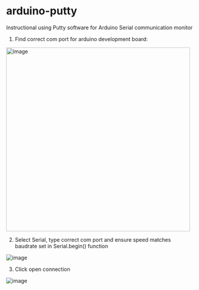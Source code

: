 # arduino-putty
Instructional using Putty software for Arduino Serial communication monitor

1. Find correct com port for arduino development board:

<img width="493" alt="image" src="https://user-images.githubusercontent.com/97303986/219966780-9139e29e-c136-4b60-ab62-ec3c18118a01.png">


2. Select Serial, type correct com port and ensure speed matches baudrate set in Serial.begin() function

![image](https://user-images.githubusercontent.com/97303986/219966866-b4fb1ccc-5e3a-4ebd-a423-ca9a6b5fecf9.png)



3. Click open connection

![image](https://user-images.githubusercontent.com/97303986/219966970-7ea84f78-3f85-4b41-ad1c-f6ec5bec68a3.png)
